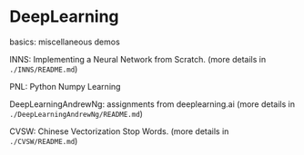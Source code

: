 # DeepLearning

basics: miscellaneous demos

INNS: Implementing a Neural Network from Scratch. (more details in ```./INNS/README.md```)

PNL: Python Numpy Learning

DeepLearningAndrewNg: assignments from deeplearning.ai (more details in ```./DeepLearningAndrewNg/README.md```)

CVSW: Chinese Vectorization Stop Words. (more details in ```./CVSW/README.md```)

